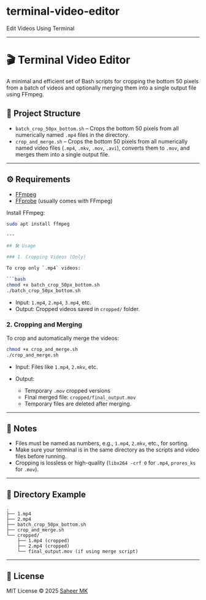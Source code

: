 # terminal-video-editor
Edit Videos Using Terminal

---

# 🎬 Terminal Video Editor

A minimal and efficient set of Bash scripts for cropping the bottom 50 pixels from a batch of videos and optionally merging them into a single output file using FFmpeg.

## 📁 Project Structure

- `batch_crop_50px_bottom.sh` – Crops the bottom 50 pixels from all numerically named `.mp4` files in the directory.
- `crop_and_merge.sh` – Crops the bottom 50 pixels from all numerically named video files (`.mp4`, `.mkv`, `.mov`, `.avi`), converts them to `.mov`, and merges them into a single output file.

---

## ⚙️ Requirements

- [FFmpeg](https://ffmpeg.org/download.html)
- [FFprobe](https://ffmpeg.org/ffprobe.html) (usually comes with FFmpeg)

Install FFmpeg:
```bash
sudo apt install ffmpeg

---

## 🛠 Usage

### 1. Cropping Videos (Only)

To crop only `.mp4` videos:

```bash
chmod +x batch_crop_50px_bottom.sh
./batch_crop_50px_bottom.sh
```

* Input: `1.mp4`, `2.mp4`, `3.mp4`, etc.
* Output: Cropped videos saved in `cropped/` folder.

### 2. Cropping and Merging

To crop and automatically merge the videos:

```bash
chmod +x crop_and_merge.sh
./crop_and_merge.sh
```

* Input: Files like `1.mp4`, `2.mkv`, etc.
* Output:

  * Temporary `.mov` cropped versions
  * Final merged file: `cropped/final_output.mov`
  * Temporary files are deleted after merging.

---

## 📝 Notes

* Files must be named as numbers, e.g., `1.mp4`, `2.mkv`, etc., for sorting.
* Make sure your terminal is in the same directory as the scripts and video files before running.
* Cropping is lossless or high-quality (`libx264 -crf 0` for `.mp4`, `prores_ks` for `.mov`).

---

## 📂 Directory Example

```
.
├── 1.mp4
├── 2.mp4
├── batch_crop_50px_bottom.sh
├── crop_and_merge.sh
└── cropped/
    ├── 1.mp4 (cropped)
    ├── 2.mp4 (cropped)
    └── final_output.mov (if using merge script)
```

---

## 📖 License

MIT License © 2025 [Saheer MK](https://github.com/saheermk)


